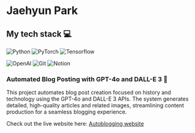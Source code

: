 <h1> Jaehyun Park </h1>

<h2> My tech stack 💻 </h2>

![Python](https://img.shields.io/badge/-Python-3776AB?style=for-the-badge&logo=Python&logoColor=ffffff)
![PyTorch](https://img.shields.io/badge/-PyTorch-EE4C2C?style=for-the-badge&logo=PyTorch&logoColor=ffffff)
![Tensorflow](https://img.shields.io/badge/-Tensorflow-FF6F00?style=for-the-badge&logo=Tensorflow&logoColor=ffffff)

![OpenAI](https://img.shields.io/badge/-OpenAI-412991?style=for-the-badge&logo=OpenAI&logoColor=ffffff)
![Git](https://img.shields.io/badge/-Git-F05032?style=for-the-badge&logo=Git&logoColor=ffffff)
![Notion](https://img.shields.io/badge/-Notion-000000?style=for-the-badge&logo=Notion&logoColor=ffffff)

<h3> Automated Blog Posting with GPT-4o and DALL-E 3 🤖 </h3>

This project automates blog post creation focused on history and technology using the GPT-4o and DALL-E 3 APIs. The system generates detailed, high-quality articles and related images, streamlining content production for a seamless blogging experience.

Check out the live website here: [Autoblogging website](https://www.momentoushistory.com)

